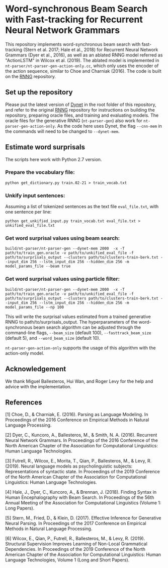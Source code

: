 # Word-synchronous Beam Search with Fast-tracking for Recurrent Neural Network Grammars

This repository implements word-synchronous beam search with fast-tracking (Stern et al. 2017; Hale et al., 2018) for Recurrent Neural Network Grammars (Dyer et al., 2016), as well as an ablated RNNG model referred as "ActionLSTM" in Wilcox et al. (2019). The ablated model is implemented in `nt-parser/nt-parser-gen-action-only.cc`,  which only uses the encoder of the action sequence, similar to Choe and Charniak (2016). The code is built on the [RNNG](https://github.com/clab/rnng) repository.

## Set up the repository

Please put the latest version of [Dynet](https://github.com/clab/dynet) in the root folder of this repository, and refer to the original [RNNG](https://github.com/clab/rnng) repository for instructions on building the repository, preparing oracle files, and training and evaluating models. The oracle files for the generative RNNG (`nt-parser-gen`) also work for `nt-parser-gen-action-only`. As the code here uses Dynet, the flag `--cnn-mem` in the commands will need to be changed to `--dynet-mem`.

## Estimate word surprisals

The scripts here work with Python 2.7 version.

### Prepare the vocabulary file:

    python get_dictionary.py train.02-21 > train_vocab.txt

### Unkify input sentences: 

Assuming a list of tokenized sentences as the text file `eval_file.txt`, with one sentence per line:

    python get_unkified_input.py train_vocab.txt eval_file.txt > unkified_eval_file.txt

### Get word surprisal values using beam search:

    build/nt-parser/nt-parser-gen --dynet-mem 2000  -x -T path/to/train_gen.oracle -v path/to/unkified_eval_file -f path/to/surprisals_output --clusters path/to/clusters-train-berk.txt --input_dim 256 --lstm_input_dim 256 --hidden_dim 256 -m model_params_file --beam true

### Get word surprisal values using particle filter:

    build/nt-parser/nt-parser-gen --dynet-mem 2000  -x -T path/to/train_gen.oracle -v path/to/unkified_eval_file -f path/to/surprisals_output --clusters path/to/clusters-train-berk.txt --input_dim 256 --lstm_input_dim 256 --hidden_dim 256 -m model_params_file --np 100 

This will write the surprisal values estimated from a trained generative RNNG to path/to/surprisals_output. The hyperparameters of the word-synchronous beam search algorithm can be adjusted through the command-line flags, `--beam_size` (default 100), `--fasttrack_beam_size` (default 5), and `--word_beam_size` (default 10). 

`nt-parser-gen-action-only` supports the usage of this algorithm with the action-only model.

## Acknowledgement

We thank Miguel Ballesteros, Hui Wan, and Roger Levy for the help and advice with the implementation.

## References

[1] Choe, D., & Charniak, E. (2016). Parsing as Language Modeling. In Proceedings of the 2016 Conference on Empirical Methods in Natural Language Processing.

[2] Dyer, C., Kuncoro, A., Ballesteros, M., & Smith, N. A. (2016). Recurrent Neural Network Grammars. In Proceedings of the 2016 Conference of the North American Chapter of the Association for Computational Linguistics: Human Language Technologies.

[3] Futrell, R., Wilcox, E., Morita, T., Qian, P., Ballesteros, M., & Levy, R. (2019). Neural language models as psycholinguistic subjects: Representations of syntactic state. In Proceedings of the 2019 Conference of the North American Chapter of the Association for Computational Linguistics: Human Language Technologies.

[4] Hale, J., Dyer, C., Kuncoro, A., & Brennan, J. (2018). Finding Syntax in Human Encephalography with Beam Search. In Proceedings of the 56th Annual Meeting of the Association for Computational Linguistics (Volume 1: Long Papers).

[5] Stern, M., Fried, D., & Klein, D. (2017). Effective Inference for Generative Neural Parsing. In Proceedings of the 2017 Conference on Empirical Methods in Natural Language Processing.

[6] Wilcox, E., Qian, P., Futrell, R., Ballesteros, M., & Levy, R. (2019). Structural Supervision Improves Learning of Non-Local Grammatical Dependencies. In Proceedings of the 2019 Conference of the North American Chapter of the Association for Computational Linguistics: Human Language Technologies, Volume 1 (Long and Short Papers).
